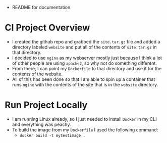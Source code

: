* README for documentation

# CI Project Overview

* I created the github repo and grabbed the `site.tar.gz` file and added a directory labeled
`website` and put all of the contents of `site.tar.gz` in that directory.
* I decided to use `nginx` as my webserver mostly just because I think a lot of other people are using `apache2`, so why not do something different.
* From there, I can point my `Dockerfile` to that directory and use it for the contents of the website.
* All of this has been done so that I am able to spin up a container that runs `nginx` with the contents of the site that is in the `website` directory.

# Run Project Locally

* I am running Linux already, so I just needed to install `Docker` in my CLI and everything was peachy.
* To build the image from my `Dockerfile` I used the following command:
	* `docker build -t mytestimage .`
